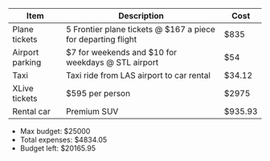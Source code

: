 |Item|Description|Cost|
|----|-----------|----|
|Plane tickets|5 Frontier plane tickets @ $167 a piece for departing flight|$835|
|Airport parking|$7 for weekends and $10 for weekdays @ STL airport|$54|
|Taxi|Taxi ride from LAS airport to car rental|$34.12|
|XLive tickets|$595 per person|$2975|
|Rental car|Premium SUV|$935.93|

- Max budget:     $25000
- Total expenses:  $4834.05
- Budget left:    $20165.95
